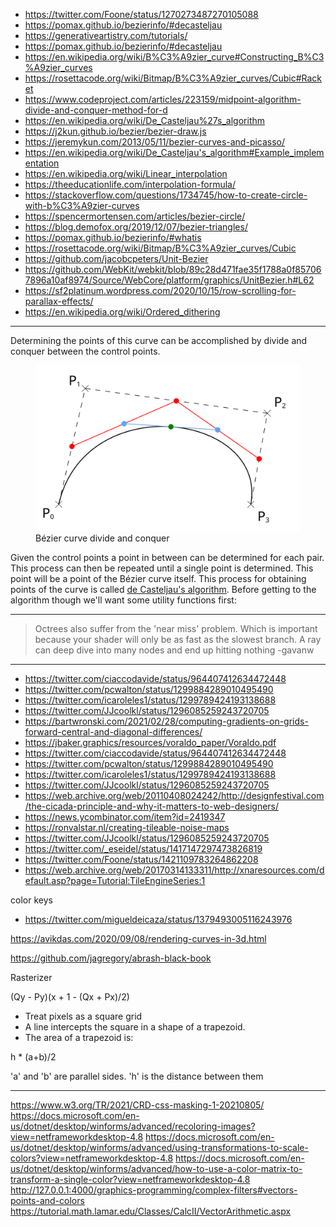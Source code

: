 - <https://twitter.com/Foone/status/1270273487270105088>
- <https://pomax.github.io/bezierinfo/#decasteljau>
- <https://generativeartistry.com/tutorials/>
- <https://pomax.github.io/bezierinfo/#decasteljau>
- <https://en.wikipedia.org/wiki/B%C3%A9zier_curve#Constructing_B%C3%A9zier_curves>
- <https://rosettacode.org/wiki/Bitmap/B%C3%A9zier_curves/Cubic#Racket>
- <https://www.codeproject.com/articles/223159/midpoint-algorithm-divide-and-conquer-method-for-d>
- <https://en.wikipedia.org/wiki/De_Casteljau%27s_algorithm>
- <https://j2kun.github.io/bezier/bezier-draw.js>
- <https://jeremykun.com/2013/05/11/bezier-curves-and-picasso/>
- <https://en.wikipedia.org/wiki/De_Casteljau's_algorithm#Example_implementation>
- <https://en.wikipedia.org/wiki/Linear_interpolation>
- <https://theeducationlife.com/interpolation-formula/>
- <https://stackoverflow.com/questions/1734745/how-to-create-circle-with-b%C3%A9zier-curves>
- <https://spencermortensen.com/articles/bezier-circle/>
- <https://blog.demofox.org/2019/12/07/bezier-triangles/>
- <https://pomax.github.io/bezierinfo/#whatis>
- <https://rosettacode.org/wiki/Bitmap/B%C3%A9zier_curves/Cubic>
- <https://github.com/jacobcpeters/Unit-Bezier>
- <https://github.com/WebKit/webkit/blob/89c28d471fae35f1788a0f857067896a10af8974/Source/WebCore/platform/graphics/UnitBezier.h#L62>
- <https://sf2platinum.wordpress.com/2020/10/15/row-scrolling-for-parallax-effects/>
- <https://en.wikipedia.org/wiki/Ordered_dithering>

---

Determining the points of this curve can be accomplished by divide and conquer between the control points.

<figure>
    <img src="/media-library/graphics-programming/bezier-curve-midpoint.svg" alt="Bézier curve midpoints">
    <figcaption>Bézier curve divide and conquer</figcaption>
</figure>

Given the control points a point in between can be determined for each pair. This process can then be repeated until
a single point is determined. This point will be a point of the Bézier curve itself. This process for obtaining points
of the curve is called [de Casteljau's algorithm](https://en.wikipedia.org/wiki/De_Casteljau's_algorithm). Before
getting to the algorithm though we'll want some utility functions first:

---

> Octrees also suffer from the 'near miss' problem. Which is important because your shader
> will only be as fast as the slowest branch. A ray can deep dive into many nodes and end up hitting nothing
> -gavanw
---

- <https://twitter.com/ciaccodavide/status/964407412634472448>
- <https://twitter.com/pcwalton/status/1299884289010495490>
- <https://twitter.com/icaroleles1/status/1299789424193138688>
- <https://twitter.com/JJcoolkl/status/1296085259243720705>
- <https://bartwronski.com/2021/02/28/computing-gradients-on-grids-forward-central-and-diagonal-differences/>
- <https://jbaker.graphics/resources/voraldo_paper/Voraldo.pdf>
- <https://twitter.com/ciaccodavide/status/964407412634472448>
- <https://twitter.com/pcwalton/status/1299884289010495490>
- <https://twitter.com/icaroleles1/status/1299789424193138688>
- <https://twitter.com/JJcoolkl/status/1296085259243720705>
- <https://web.archive.org/web/20110408024242/http://designfestival.com/the-cicada-principle-and-why-it-matters-to-web-designers/>
- <https://news.ycombinator.com/item?id=2419347>
- <https://ronvalstar.nl/creating-tileable-noise-maps>
- <https://twitter.com/JJcoolkl/status/1296085259243720705>
- <https://twitter.com/_eseidel/status/1417147297473826819>
- <https://twitter.com/Foone/status/1421109783264862208>
- <https://web.archive.org/web/20170314133311/http://xnaresources.com/default.asp?page=Tutorial:TileEngineSeries:1>

color keys

- <https://twitter.com/migueldeicaza/status/1379493005116243976>

https://avikdas.com/2020/09/08/rendering-curves-in-3d.html

https://github.com/jagregory/abrash-black-book

Rasterizer

(Qy - Py)(x + 1 - (Qx + Px)/2)

- Treat pixels as a square grid
- A line intercepts the square in a shape of a trapezoid.
- The area of a trapezoid is:

h * (a+b)/2

'a' and 'b' are parallel sides. 'h' is the distance between them


---------------

https://www.w3.org/TR/2021/CRD-css-masking-1-20210805/
https://docs.microsoft.com/en-us/dotnet/desktop/winforms/advanced/recoloring-images?view=netframeworkdesktop-4.8
https://docs.microsoft.com/en-us/dotnet/desktop/winforms/advanced/using-transformations-to-scale-colors?view=netframeworkdesktop-4.8
https://docs.microsoft.com/en-us/dotnet/desktop/winforms/advanced/how-to-use-a-color-matrix-to-transform-a-single-color?view=netframeworkdesktop-4.8
http://127.0.0.1:4000/graphics-programming/complex-filters#vectors-points-and-colors
https://tutorial.math.lamar.edu/Classes/CalcII/VectorArithmetic.aspx